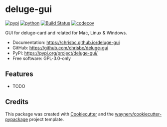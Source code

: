 # deluge-gui


[![pypi](https://img.shields.io/pypi/v/deluge-gui.svg)](https://pypi.org/project/deluge-gui/)
[![python](https://img.shields.io/pypi/pyversions/deluge-gui.svg)](https://pypi.org/project/deluge-gui/)
[![Build Status](https://github.com/chrisbc/deluge-gui/actions/workflows/dev.yml/badge.svg)](https://github.com/chrisbc/deluge-gui/actions/workflows/dev.yml)
[![codecov](https://codecov.io/gh/chrisbc/deluge-gui/branch/main/graphs/badge.svg)](https://codecov.io/github/chrisbc/deluge-gui)



GUI for deluge-card and related for Mac, Linux & Windows.


* Documentation: <https://chrisbc.github.io/deluge-gui>
* GitHub: <https://github.com/chrisbc/deluge-gui>
* PyPI: <https://pypi.org/project/deluge-gui/>
* Free software: GPL-3.0-only


## Features

* TODO

## Credits

This package was created with [Cookiecutter](https://github.com/audreyr/cookiecutter) and the [waynerv/cookiecutter-pypackage](https://github.com/waynerv/cookiecutter-pypackage) project template.
